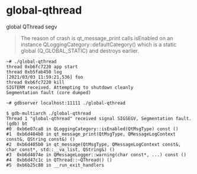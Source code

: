 # global-qthread

global QThread segv

> The reason of crash is qt_message_print calls isEnabled on an instance QLoggingCategory::defaultCategory() which is a static global (Q_GLOBAL_STATIC) and destroys earlier.

```shell script
~# ./global-qthread
thread 0xb6fc7220 app start
thread 0xb5fab450 log
[2021/03/03 11:59:21,536] foo
thread 0xb6fc7220 kill
SIGTERM received. Attempting to shutdown cleanly
Segmentation fault (core dumped)

~# gdbserver localhost:11111 ./global-qthread

$ gdb-multiarch ./global-qthread
Thread 1 "global-qthread" received signal SIGSEGV, Segmentation fault.
(gdb) bt
#0  0xb6e07ca8 in QLoggingCategory::isEnabled(QtMsgType) const ()
#1  0xb6d404b8 in qt_message_print(QtMsgType, QMessageLogContext const&, QString const&) ()
#2  0xb6d405b0 in qt_message(QtMsgType, QMessageLogContext const&, char const*, std::__va_list, QString&) ()
#3  0xb6d4074e in QMessageLogger::warning(char const*, ...) const ()
#4  0xb6d47c1c in QThread::~QThread() ()
#5  0xb6b25c88 in __run_exit_handlers
```
